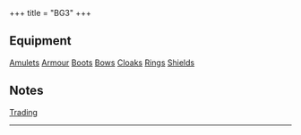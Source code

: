 +++
title = "BG3"
+++

## Equipment

[Amulets](amulets/)
[Armour](armour/)
[Boots](boots/)
[Bows](bows/)
[Cloaks](cloaks/)
[Rings](rings/)
[Shields](shields/)

## Notes

[Trading](trading/)

---